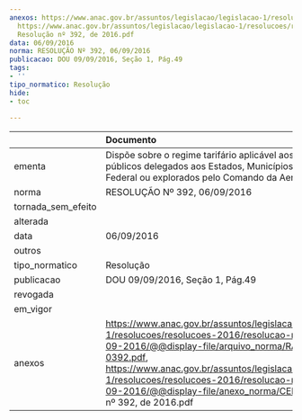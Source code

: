 ```yaml
---
anexos: https://www.anac.gov.br/assuntos/legislacao/legislacao-1/resolucoes/resolucoes-2016/resolucao-no-392-06-09-2016/@@display-file/arquivo_norma/RA2016-0392.pdf,
  https://www.anac.gov.br/assuntos/legislacao/legislacao-1/resolucoes/resolucoes-2016/resolucao-no-392-06-09-2016/@@display-file/anexo_norma/CEF
  Resolução nº 392, de 2016.pdf
data: 06/09/2016
norma: RESOLUÇÃO Nº 392, 06/09/2016
publicacao: DOU 09/09/2016, Seção 1, Pág.49
tags:
- ''
tipo_normatico: Resolução
hide: 
- toc 
 
---
```


|                    | Documento                                                                                                                                                                                                                                                                                                                                  |
|:-------------------|:-------------------------------------------------------------------------------------------------------------------------------------------------------------------------------------------------------------------------------------------------------------------------------------------------------------------------------------------|
| ementa             | Dispõe sobre o regime tarifário aplicável aos aeródromos públicos delegados aos Estados, Municípios e Distrito Federal ou explorados pelo Comando da Aeronáutica.                                                                                                                                                                          |
| norma              | RESOLUÇÃO Nº 392, 06/09/2016                                                                                                                                                                                                                                                                                                               |
| tornada_sem_efeito |                                                                                                                                                                                                                                                                                                                                            |
| alterada           |                                                                                                                                                                                                                                                                                                                                            |
| data               | 06/09/2016                                                                                                                                                                                                                                                                                                                                 |
| outros             |                                                                                                                                                                                                                                                                                                                                            |
| tipo_normatico     | Resolução                                                                                                                                                                                                                                                                                                                                  |
| publicacao         | DOU 09/09/2016, Seção 1, Pág.49                                                                                                                                                                                                                                                                                                            |
| revogada           |                                                                                                                                                                                                                                                                                                                                            |
| em_vigor           |                                                                                                                                                                                                                                                                                                                                            |
| anexos             | https://www.anac.gov.br/assuntos/legislacao/legislacao-1/resolucoes/resolucoes-2016/resolucao-no-392-06-09-2016/@@display-file/arquivo_norma/RA2016-0392.pdf, https://www.anac.gov.br/assuntos/legislacao/legislacao-1/resolucoes/resolucoes-2016/resolucao-no-392-06-09-2016/@@display-file/anexo_norma/CEF Resolução nº 392, de 2016.pdf |